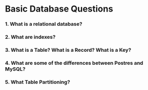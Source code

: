 # Basic Database Questions

### 1. What is a relational database?


### 2. What are indexes?


### 3. What is a Table? What is a Record? What is a Key?


### 4. What are some of the differences between Postres and MySQL?


### 5. What Table Partitioning?
